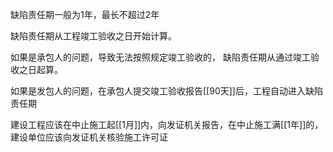 缺陷责任期一般为1年，最长不超过2年

缺陷责任期从工程竣工验收之日开始计算。


如果是承包人的问题，导致无法按照规定竣工验收的，
缺陷责任期从通过竣工验收之日起算。

如果是发包人的问题，在承包人提交竣工验收报告[[90天]]后，工程自动进入缺陷责任期

建设工程应该在中止施工起[[1月]]内，向发证机关报告，在中止施工满[[1年]]的，建设单位应该向发证机关核验施工许可证